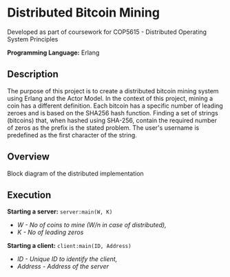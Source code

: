 # Distributed Bitcoin Mining

Developed as part of coursework for COP5615 - Distributed Operating System Principles  
  
**Programming Language:** Erlang

## Description

The purpose of this project is to create a distributed bitcoin mining system using Erlang and the Actor Model. In the context of this project, mining a coin has a different definition. Each bitcoin has a specific number of leading zeroes and is based on the SHA256 hash function. Finding a set of strings (bitcoins) that, when hashed using SHA-256, contain the required number of zeros as the prefix is the stated problem. The user's username is predefined as the first character of the string.

## Overview

Block diagram of the distributed implementation

## Execution

**Starting a server:** ```server:main(W, K)``` 
* *W - No of coins to mine (W/n in case of distributed),*
* *K - No of leading zeros*
  
**Starting a client:** ```client:main(ID, Address)``` 
* *ID - Unique ID to identify the client,* 
* *Address - Address of the server*
